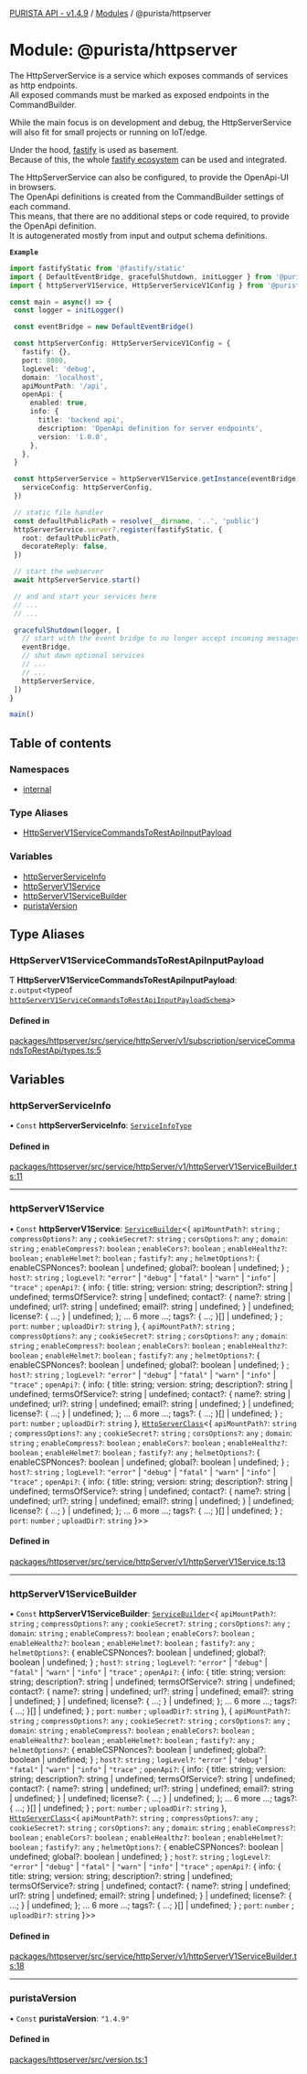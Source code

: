 [PURISTA API - v1.4.9](../README.md) / [Modules](../modules.md) / @purista/httpserver

# Module: @purista/httpserver

The HttpServerService is a service which exposes commands of services as http endpoints.  
All exposed commands must be marked as exposed endpoints in the CommandBuilder.

While the main focus is on development and debug, the HttpServerService will also fit for small projects or running on IoT/edge.

Under the hood, [fastify](https://www.fastify.io/) is used as basement.  
Because of this, the whole [fastify ecosystem](https://www.fastify.io/ecosystem/) can be used and integrated.

The HttpServerService can also be configured, to provide the OpenApi-UI in browsers.  
The OpenApi definitions is created from the CommandBuilder settings of each command.  
This means, that there are no additional steps or code required, to provide the OpenApi definition.  
It is autogenerated mostly from input and output schema definitions.

**`Example`**

```typescript
import fastifyStatic from '@fastify/static'
import { DefaultEventBridge, gracefulShutdown, initLogger } from '@purista/core'
import { httpServerV1Service, HttpServerServiceV1Config } from '@purista/httpserver'

const main = async() => {
 const logger = initLogger()

 const eventBridge = new DefaultEventBridge()

 const httpServerConfig: HttpServerServiceV1Config = {
   fastify: {},
   port: 8080,
   logLevel: 'debug',
   domain: 'localhost',
   apiMountPath: '/api',
   openApi: {
     enabled: true,
     info: {
       title: 'backend api',
       description: 'OpenApi definition for server endpoints',
       version: '1.0.0',
     },
   },
 }

 const httpServerService = httpServerV1Service.getInstance(eventBridge, {
   serviceConfig: httpServerConfig,
 })

 // static file handler
 const defaultPublicPath = resolve(__dirname, '..', 'public')
 httpServerService.server?.register(fastifyStatic, {
   root: defaultPublicPath,
   decorateReply: false,
 })

 // start the webserver
 await httpServerService.start()

 // and and start your services here
 // ...
 // ...

 gracefulShutdown(logger, [
   // start with the event bridge to no longer accept incoming messages
   eventBridge,
   // shut down optional services
   // ...
   // ...
   httpServerService,
 ])
}

main()
```

## Table of contents

### Namespaces

- [internal](purista_httpserver.internal.md)

### Type Aliases

- [HttpServerV1ServiceCommandsToRestApiInputPayload](purista_httpserver.md#httpserverv1servicecommandstorestapiinputpayload)

### Variables

- [httpServerServiceInfo](purista_httpserver.md#httpserverserviceinfo)
- [httpServerV1Service](purista_httpserver.md#httpserverv1service)
- [httpServerV1ServiceBuilder](purista_httpserver.md#httpserverv1servicebuilder)
- [puristaVersion](purista_httpserver.md#puristaversion)

## Type Aliases

### HttpServerV1ServiceCommandsToRestApiInputPayload

Ƭ **HttpServerV1ServiceCommandsToRestApiInputPayload**: `z.output`<typeof [`httpServerV1ServiceCommandsToRestApiInputPayloadSchema`](purista_httpserver.internal.md#httpserverv1servicecommandstorestapiinputpayloadschema)\>

#### Defined in

[packages/httpserver/src/service/httpServer/v1/subscription/serviceCommandsToRestApi/types.ts:5](https://github.com/sebastianwessel/purista/blob/dde9cc6/packages/httpserver/src/service/httpServer/v1/subscription/serviceCommandsToRestApi/types.ts#L5)

## Variables

### httpServerServiceInfo

• `Const` **httpServerServiceInfo**: [`ServiceInfoType`](purista_httpserver.internal.md#serviceinfotype)

#### Defined in

[packages/httpserver/src/service/httpServer/v1/httpServerV1ServiceBuilder.ts:11](https://github.com/sebastianwessel/purista/blob/dde9cc6/packages/httpserver/src/service/httpServer/v1/httpServerV1ServiceBuilder.ts#L11)

___

### httpServerV1Service

• `Const` **httpServerV1Service**: [`ServiceBuilder`](../classes/purista_httpserver.internal.ServiceBuilder.md)<{ `apiMountPath?`: `string` ; `compressOptions?`: `any` ; `cookieSecret?`: `string` ; `corsOptions?`: `any` ; `domain`: `string` ; `enableCompress?`: `boolean` ; `enableCors?`: `boolean` ; `enableHealthz?`: `boolean` ; `enableHelmet?`: `boolean` ; `fastify?`: `any` ; `helmetOptions?`: { enableCSPNonces?: boolean \| undefined; global?: boolean \| undefined; } ; `host?`: `string` ; `logLevel?`: ``"error"`` \| ``"debug"`` \| ``"fatal"`` \| ``"warn"`` \| ``"info"`` \| ``"trace"`` ; `openApi?`: { info: { title: string; version: string; description?: string \| undefined; termsOfService?: string \| undefined; contact?: { name?: string \| undefined; url?: string \| undefined; email?: string \| undefined; } \| undefined; license?: { ...; } \| undefined; }; ... 6 more ...; tags?: { ...; }[] \| undefined; } ; `port`: `number` ; `uploadDir?`: `string`  }, { `apiMountPath?`: `string` ; `compressOptions?`: `any` ; `cookieSecret?`: `string` ; `corsOptions?`: `any` ; `domain`: `string` ; `enableCompress?`: `boolean` ; `enableCors?`: `boolean` ; `enableHealthz?`: `boolean` ; `enableHelmet?`: `boolean` ; `fastify?`: `any` ; `helmetOptions?`: { enableCSPNonces?: boolean \| undefined; global?: boolean \| undefined; } ; `host?`: `string` ; `logLevel?`: ``"error"`` \| ``"debug"`` \| ``"fatal"`` \| ``"warn"`` \| ``"info"`` \| ``"trace"`` ; `openApi?`: { info: { title: string; version: string; description?: string \| undefined; termsOfService?: string \| undefined; contact?: { name?: string \| undefined; url?: string \| undefined; email?: string \| undefined; } \| undefined; license?: { ...; } \| undefined; }; ... 6 more ...; tags?: { ...; }[] \| undefined; } ; `port`: `number` ; `uploadDir?`: `string`  }, [`HttpServerClass`](../classes/purista_httpserver.internal.HttpServerClass.md)<{ `apiMountPath?`: `string` ; `compressOptions?`: `any` ; `cookieSecret?`: `string` ; `corsOptions?`: `any` ; `domain`: `string` ; `enableCompress?`: `boolean` ; `enableCors?`: `boolean` ; `enableHealthz?`: `boolean` ; `enableHelmet?`: `boolean` ; `fastify?`: `any` ; `helmetOptions?`: { enableCSPNonces?: boolean \| undefined; global?: boolean \| undefined; } ; `host?`: `string` ; `logLevel?`: ``"error"`` \| ``"debug"`` \| ``"fatal"`` \| ``"warn"`` \| ``"info"`` \| ``"trace"`` ; `openApi?`: { info: { title: string; version: string; description?: string \| undefined; termsOfService?: string \| undefined; contact?: { name?: string \| undefined; url?: string \| undefined; email?: string \| undefined; } \| undefined; license?: { ...; } \| undefined; }; ... 6 more ...; tags?: { ...; }[] \| undefined; } ; `port`: `number` ; `uploadDir?`: `string`  }\>\>

#### Defined in

[packages/httpserver/src/service/httpServer/v1/httpServerV1Service.ts:13](https://github.com/sebastianwessel/purista/blob/dde9cc6/packages/httpserver/src/service/httpServer/v1/httpServerV1Service.ts#L13)

___

### httpServerV1ServiceBuilder

• `Const` **httpServerV1ServiceBuilder**: [`ServiceBuilder`](../classes/purista_httpserver.internal.ServiceBuilder.md)<{ `apiMountPath?`: `string` ; `compressOptions?`: `any` ; `cookieSecret?`: `string` ; `corsOptions?`: `any` ; `domain`: `string` ; `enableCompress?`: `boolean` ; `enableCors?`: `boolean` ; `enableHealthz?`: `boolean` ; `enableHelmet?`: `boolean` ; `fastify?`: `any` ; `helmetOptions?`: { enableCSPNonces?: boolean \| undefined; global?: boolean \| undefined; } ; `host?`: `string` ; `logLevel?`: ``"error"`` \| ``"debug"`` \| ``"fatal"`` \| ``"warn"`` \| ``"info"`` \| ``"trace"`` ; `openApi?`: { info: { title: string; version: string; description?: string \| undefined; termsOfService?: string \| undefined; contact?: { name?: string \| undefined; url?: string \| undefined; email?: string \| undefined; } \| undefined; license?: { ...; } \| undefined; }; ... 6 more ...; tags?: { ...; }[] \| undefined; } ; `port`: `number` ; `uploadDir?`: `string`  }, { `apiMountPath?`: `string` ; `compressOptions?`: `any` ; `cookieSecret?`: `string` ; `corsOptions?`: `any` ; `domain`: `string` ; `enableCompress?`: `boolean` ; `enableCors?`: `boolean` ; `enableHealthz?`: `boolean` ; `enableHelmet?`: `boolean` ; `fastify?`: `any` ; `helmetOptions?`: { enableCSPNonces?: boolean \| undefined; global?: boolean \| undefined; } ; `host?`: `string` ; `logLevel?`: ``"error"`` \| ``"debug"`` \| ``"fatal"`` \| ``"warn"`` \| ``"info"`` \| ``"trace"`` ; `openApi?`: { info: { title: string; version: string; description?: string \| undefined; termsOfService?: string \| undefined; contact?: { name?: string \| undefined; url?: string \| undefined; email?: string \| undefined; } \| undefined; license?: { ...; } \| undefined; }; ... 6 more ...; tags?: { ...; }[] \| undefined; } ; `port`: `number` ; `uploadDir?`: `string`  }, [`HttpServerClass`](../classes/purista_httpserver.internal.HttpServerClass.md)<{ `apiMountPath?`: `string` ; `compressOptions?`: `any` ; `cookieSecret?`: `string` ; `corsOptions?`: `any` ; `domain`: `string` ; `enableCompress?`: `boolean` ; `enableCors?`: `boolean` ; `enableHealthz?`: `boolean` ; `enableHelmet?`: `boolean` ; `fastify?`: `any` ; `helmetOptions?`: { enableCSPNonces?: boolean \| undefined; global?: boolean \| undefined; } ; `host?`: `string` ; `logLevel?`: ``"error"`` \| ``"debug"`` \| ``"fatal"`` \| ``"warn"`` \| ``"info"`` \| ``"trace"`` ; `openApi?`: { info: { title: string; version: string; description?: string \| undefined; termsOfService?: string \| undefined; contact?: { name?: string \| undefined; url?: string \| undefined; email?: string \| undefined; } \| undefined; license?: { ...; } \| undefined; }; ... 6 more ...; tags?: { ...; }[] \| undefined; } ; `port`: `number` ; `uploadDir?`: `string`  }\>\>

#### Defined in

[packages/httpserver/src/service/httpServer/v1/httpServerV1ServiceBuilder.ts:18](https://github.com/sebastianwessel/purista/blob/dde9cc6/packages/httpserver/src/service/httpServer/v1/httpServerV1ServiceBuilder.ts#L18)

___

### puristaVersion

• `Const` **puristaVersion**: ``"1.4.9"``

#### Defined in

[packages/httpserver/src/version.ts:1](https://github.com/sebastianwessel/purista/blob/dde9cc6/packages/httpserver/src/version.ts#L1)
